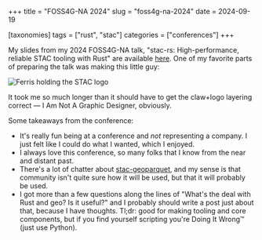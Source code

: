 +++
title = "FOSS4G-NA 2024"
slug = "foss4g-na-2024"
date = 2024-09-19

[taxonomies]
tags = ["rust", "stac"]
categories = ["conferences"]
+++

My slides from my 2024 FOSS4G-NA talk, "stac-rs: High-performance, reliable STAC tooling with Rust" are available [here](https://www.gadom.ski/2024-09-FOSS4G-NA-stac-rs/).
One of my favorite parts of preparing the talk was making this little guy:

![Ferris holding the STAC logo](/img/rustacean-and-stac.png)

It took me so much longer than it should have to get the claw+logo layering correct — I Am Not A Graphic Designer, obviously.

Some takeaways from the conference:

- It's really fun being at a conference and _not_ representing a company. I just felt like I could do what I wanted, which I enjoyed.
- I always love this conference, so many folks that I know from the near and distant past.
- There's a lot of chatter about [stac-geoparquet](https://github.com/stac-utils/stac-geoparquet), and my sense is that community isn't quite sure how it will be used, but that it will probably be used.
- I got more than a few questions along the lines of "What's the deal with Rust and geo? Is it useful?" and I probably should write a post just about that, because I have thoughts. Tl;dr: good for making tooling and core components, but if you find yourself scripting you're Doing It Wrong™ (just use Python).
